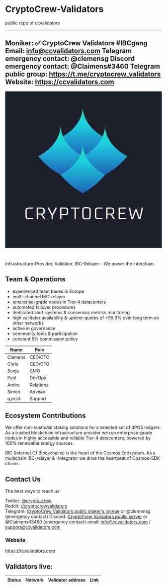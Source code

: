 # CryptoCrew-Validators
public repo of ccvalidators

---
Moniker: ✅ CryptoCrew Validators #IBCgang
Email: info@ccvalidators.com
Telegram emergency contact: @clemensg
Discord emergency contact: @Claimens#3460
Telegram public group: https://t.me/cryptocrew_validators
Website: https://ccvalidators.com
---

 ![ccv](ccv.png)

# <moniker> 
Infrastructure-Provider, Validator, IBC-Relayer - We power the interchain.

## Team & Operations

- experienced team based in Europe
- multi-channel IBC-relayer
- enterprise-grade nodes in Tier-4 datacenters
- automated failover procedures
- dedicated alert-systems & consensus metrics monitoring 
- high validator availability & uptime-quotes of >99.9% over long term on other networks
- active in governance
- community tools & participation
- constant 5% commission policy


| Name            | Role      | 
| --------------- | --------- | 
| Clemens         | CEO/CTO   |
| Chris           | CEO/CFO   |
| Sonja           | CMO       |
| Paul            | DevOps    |
| Andre           | Relations |
| Simon           | Advisor   | 
| q.prjct         | Support   |


## Ecosystem Contributions

We offer non-custodial staking solutions for a selected set of dPOS ledgers. As a trusted blockchain infrastructure provider we run enterprise-grade nodes in highly accessible and reliable Tier-4 datacenters, powered by 100% renewable energy sources.

IBC (Internet Of Blockchains) is the heart of the Cosmos Ecosystem. As a multichain IBC-relayer & -Integrator we drive the heartbeat of Cosmos-SDK chains.

## Contact Us

The best ways to reach us: 

Twitter: [@crypto_crew](https://twitter.com/crypto_crew)  
Reddit: [r/cryptocrewvalidators](https://www.reddit.com/r/cryptocrewvalidators)  
Telegram: [CryptoCrew Validators public staker's lounge](https://t.me/cryptocrew_validators) or @clemensg (emergency contact)
Discord: [CryptoCrew Validators public server](https://discord.gg/ACsTu6kh) or @Claimens#3460 (emergency contact)
email: info@ccvalidators.com / support@ccvalidators.com

### Website

https://ccvalidators.com

## Validators live:

| Status | Network         | Validator address      | Link         |
| ------ | --------------- | ---------------------- | ------------ |
